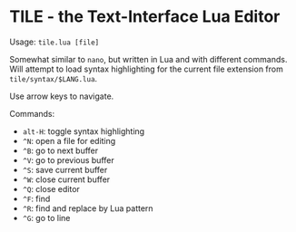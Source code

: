 # TILE - the Text-Interface Lua Editor

Usage: `tile.lua [file]`

Somewhat similar to `nano`, but written in Lua and with different commands.  Will attempt to load syntax highlighting for the current file extension from `tile/syntax/$LANG.lua`.

Use arrow keys to navigate.

Commands:

 - `alt-H`: toggle syntax highlighting
 - `^N`: open a file for editing
 - `^B`: go to next buffer
 - `^V`: go to previous buffer
 - `^S`: save current buffer
 - `^W`: close current buffer
 - `^Q`: close editor
 - `^F`: find
 - `^R`: find and replace by Lua pattern
 - `^G`: go to line
